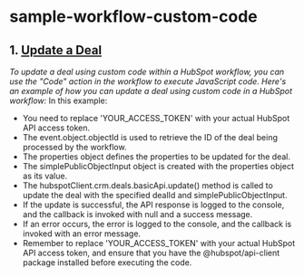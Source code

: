 # sample-workflow-custom-code
## 1. [Update a Deal](update-deal.js)
<i> To update a deal using custom code within a HubSpot workflow, you can use the "Code" action in the workflow to execute JavaScript code. Here's an example of how you can update a deal using custom code in a HubSpot workflow:</i>
In this example:
* You need to replace 'YOUR_ACCESS_TOKEN' with your actual HubSpot API access token.
* The event.object.objectId is used to retrieve the ID of the deal being processed by the workflow.
* The properties object defines the properties to be updated for the deal.
* The simplePublicObjectInput object is created with the properties object as its value.
* The hubspotClient.crm.deals.basicApi.update() method is called to update the deal with the specified dealId and simplePublicObjectInput.
* If the update is successful, the API response is logged to the console, and the callback is invoked with null and a success message.
* If an error occurs, the error is logged to the console, and the callback is invoked with an error message.
* Remember to replace 'YOUR_ACCESS_TOKEN' with your actual HubSpot API access token, and ensure that you have the @hubspot/api-client package installed before executing the code.







